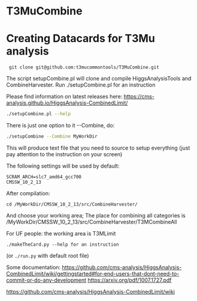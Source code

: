 # T3MuCombine

# Creating Datacards for T3Mu analysis
```
 git clone git@github.com:t3mucommontools/T3MuCombine.git
``` 

The script setupCombine.pl will clone and compile HiggsAnalysisTools and CombineHarvester. 
Run ./setupCombine.pl  for an instruction

Please find information on latest releases here: https://cms-analysis.github.io/HiggsAnalysis-CombinedLimit/

```sh 
./setupCombine.pl --help
```

There is just one option to it --Combine, do:

```sh
./setupCombine --Combine MyWorkDir
```
This will produce text file that you need to source to setup everything (just pay attention to the instruction on your screen)


The following settings will be used by default:

    SCRAM_ARCH=slc7_amd64_gcc700
    CMSSW_10_2_13


After compilation:
```
cd /MyWorkDir/CMSSW_10_2_13/src/CombineHarvester/
```
And choose your working area; The place for combining all categories is /MyWorkDir/CMSSW_10_2_13/src/CombineHarvester/T3MCombineAll



For UF people: the working area is T3MLimit
```
./makeTheCard.py --help for an instruction 
```

(or ```./run.py```  with default root file)







Some documentation:  https://github.com/cms-analysis/HiggsAnalysis-CombinedLimit/wiki/gettingstarted#for-end-users-that-dont-need-to-commit-or-do-any-development
https://arxiv.org/pdf/1007.1727.pdf

https://github.com/cms-analysis/HiggsAnalysis-CombinedLimit/wiki
